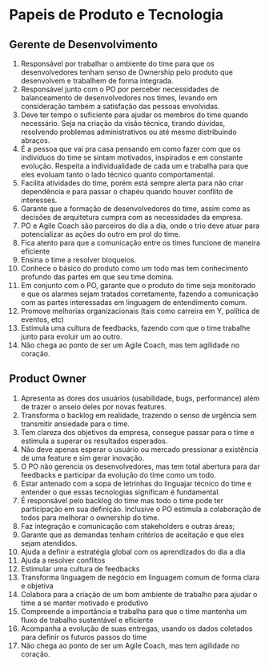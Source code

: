 # Papeis de Produto e Tecnologia


## Gerente de Desenvolvimento

1. Responsável por trabalhar o ambiente do time para que os desenvolvedores tenham senso de Ownership pelo produto que desenvolvem e trabalhem de forma integrada.
1. Responsável junto com o PO por perceber necessidades de balanceamento de desenvolvedores nos times, levando em consideração também a satisfação das pessoas envolvidas.
1. Deve ter tempo o suficiente para ajudar os membros do time quando necessário. Seja na criação da visão técnica, tirando dúvidas, resolvendo problemas administrativos ou até mesmo distribuindo abraços.
1. É a pessoa que vai pra casa pensando em como fazer com que os indivíduos do time se sintam motivados, inspirados e em constante evolução. Respeita a individualidade de cada um e trabalha para que eles evoluam tanto o lado técnico quanto comportamental.
1. Facilita atividades do time, porém está sempre alerta para não criar dependência e para passar o chapéu quando houver conflito de interesses.
1. Garante que a formação de desenvolvedores do time, assim como as decisões de arquitetura cumpra com as necessidades da empresa. 
1. PO e Agile Coach são parceiros do dia a dia, onde o trio deve atuar para potencializar as ações do outro em prol do time.
1. Fica atento para que a comunicação entre os times funcione de maneira eficiente
1. Ensina o time a resolver bloqueios.
1. Conhece o básico do produto como um todo mas tem conhecimento profundo das partes em que seu time domina.
1. Em conjunto com o PO, garante que o produto do time seja monitorado e que os alarmes sejam tratados corretamente, fazendo a comunicação com as partes interessadas em linguagem de entendimento comum.
1. Promove melhorias organizacionais (tais como carreira em Y, política de eventos, etc)
1. Estimula uma cultura de feedbacks, fazendo com que o time trabalhe junto para evoluir um ao outro.
1. Não chega ao ponto de ser um Agile Coach, mas tem agilidade no coração.

## Product Owner

1. Apresenta as dores dos usuários (usabilidade, bugs, performance) além de trazer o anseio deles por novas features. 
1. Transforma o backlog em realidade, trazendo o senso de urgência sem transmitir ansiedade para o time.
1. Tem clareza dos objetivos da empresa, consegue passar para o time e estimula a superar os resultados esperados.
1. Não deve apenas esperar o usuário ou mercado pressionar a existência de uma feature e sim gerar inovação.
1. O PO não gerencia os desenvolvedores, mas tem total abertura para dar feedbacks e participar da evolução do time como um todo.
1. Estar antenado com a sopa de letrinhas do linguajar técnico do time e entender o que essas tecnologias significam é fundamental.
1. É responsável pelo backlog do time mas todo o time pode ter participação em sua definição. Inclusive o PO estimula a colaboração de todos para melhorar o ownership do time.
1. Faz integração e comunicação com stakeholders e outras áreas; 
1. Garante que as demandas tenham critérios de aceitação e que eles sejam atendidos. 
1. Ajuda a definir a estratégia global com os aprendizados do dia a dia
1. Ajuda a resolver conflitos
1. Estimular uma cultura de feedbacks
1. Transforma linguagem de negócio em linguagem comum de forma clara e objetiva
1. Colabora para a criação de um bom ambiente de trabalho para ajudar o time a se manter motivado e produtivo
1. Compreende a importância e trabalha para que o time mantenha um fluxo de trabalho sustentável e eficiente
1. Acompanha a evolução de suas entregas, usando os dados coletados para definir os futuros passos do time
1. Não chega ao ponto de ser um Agile Coach, mas tem agilidade no coração.
